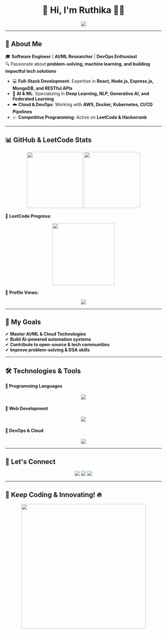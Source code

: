 <h1 align="center">🚀 Hi, I'm Ruthika 👩‍💻</h1>  
<p align="center">
  <img src="https://readme-typing-svg.herokuapp.com?font=Fira+Code&size=24&pause=1000&color=F7A400&center=true&vCenter=true&width=750&lines=Software+Engineer+%7C+AI%2FML+Researcher+%7C+DevOps+Enthusiast;Passionate+about+Problem-Solving+%26+Cutting-Edge+Tech;Building+Impactful+AI+and+Cloud+Solutions;Mastering+Generative+AI+%26+Federated+Learning;Active+in+Competitive+Programming+%7C+LeetCode+%26+Hackerrank" />
</p>  

---

## 📌 About Me  
🎓 **Software Engineer** | **AI/ML Researcher** | **DevOps Enthusiast**  
🔍 Passionate about **problem-solving, machine learning, and building impactful tech solutions**  

- 💻 **Full-Stack Development**: Expertise in **React, Node.js, Express.js, MongoDB, and RESTful APIs**  
- 🤖 **AI & ML**: Specializing in **Deep Learning, NLP, Generative AI, and Federated Learning**  
- ☁️ **Cloud & DevOps**: Working with **AWS, Docker, Kubernetes, CI/CD Pipelines**  
- 📈 **Competitive Programming**: Active on **LeetCode & Hackerrank**  

---

## 📊 GitHub & LeetCode Stats  

<p align="center">
  <img src="https://github-readme-streak-stats.herokuapp.com/?user=your-github-username&theme=radical" height="180" />
  <img src="https://github-readme-stats.vercel.app/api?username=your-github-username&show_icons=true&theme=radical" height="180" />
</p>  

🔸 **LeetCode Progress:**  
<p align="center">
  <img src="https://leetcard.jacoblin.cool/your-leetcode-username?theme=dark&font=Montserrat&ext=heatmap" height="200">
</p>

🔹 **Profile Views:**  
<p align="center">
  <img src="https://komarev.com/ghpvc/?username=your-github-username&color=blue&style=flat-square">
</p>

---

## 🎯 My Goals  

✔ **Master AI/ML & Cloud Technologies**  
✔ **Build AI-powered automation systems**  
✔ **Contribute to open-source & tech communities**  
✔ **Improve problem-solving & DSA skills**  

---

## 🛠️ Technologies & Tools  

#### 🔹 Programming Languages  
<p align="center">
  <img src="https://skillicons.dev/icons?i=python,java,javascript&theme=dark" />
</p>  

#### 🔹 Web Development  
<p align="center">
  <img src="https://skillicons.dev/icons?i=html,css,react,nodejs,express,mongodb&theme=dark" />
</p>  

#### 🔹 DevOps & Cloud  
<p align="center">
  <img src="https://skillicons.dev/icons?i=docker,kubernetes,aws,git,github&theme=dark" />
</p>  

---

## 📢 Let's Connect  

<p align="center">
  <a href="mailto:your-email@example.com"><img src="https://img.shields.io/badge/Email-D14836?style=for-the-badge&logo=gmail&logoColor=white"/></a>
  <a href="https://your-website.com"><img src="https://img.shields.io/badge/Portfolio-FF5722?style=for-the-badge&logo=Google-Chrome&logoColor=white"/></a>
  <a href="https://linkedin.com/in/your-profile"><img src="https://img.shields.io/badge/LinkedIn-0077B5?style=for-the-badge&logo=linkedin&logoColor=white"/></a>
</p>

---

## 🚀 Keep Coding & Innovating! 🔥  

<p align="center">
  <img src="https://media.giphy.com/media/26AHONQ79FdWZhAI0/giphy.gif" width="400px">

</p>
